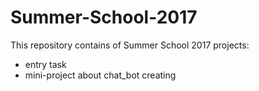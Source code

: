 # Summer-School-2017
This repository contains of Summer School 2017 projects:
- entry task
- mini-project about chat_bot creating
